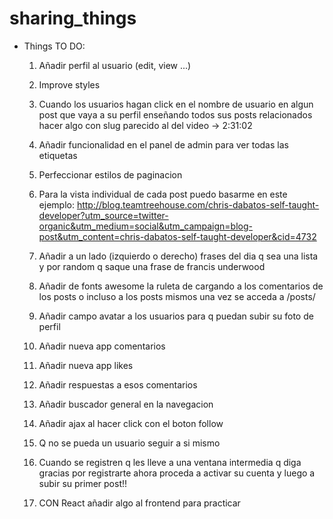 # sharing_things

- Things TO DO: 
	
	1. Añadir perfil al usuario (edit, view ...)
	2. Improve styles 
	3. Cuando los usuarios hagan click en el nombre de usuario en algun post que vaya a su perfil enseñando todos 
	sus posts relacionados hacer algo con slug parecido al del video -> 2:31:02
	4. Añadir funcionalidad en el panel de admin para ver todas las etiquetas 
	5. Perfeccionar estilos de paginacion 
	6. Para la vista individual de cada post puedo basarme en este ejemplo: 
		http://blog.teamtreehouse.com/chris-dabatos-self-taught-developer?utm_source=twitter-organic&utm_medium=social&utm_campaign=blog-post&utm_content=chris-dabatos-self-taught-developer&cid=4732
	7. Añadir a un lado (izquierdo o derecho) frases del dia q sea una lista y por random q saque una frase de francis underwood 
	8. Añadir de fonts awesome la ruleta de cargando a los comentarios de los posts o incluso a los posts mismos una vez se acceda a /posts/ 
	
	9. Añadir campo avatar a los usuarios para q puedan subir su foto de perfil 
	10. Añadir nueva app comentarios 
	11. Añadir nueva app likes 
	12. Añadir respuestas a esos comentarios
	13. Añadir buscador general en la navegacion
	14. Añadir ajax al hacer click con el boton follow
	15. Q no se pueda un usuario seguir a si mismo
	16. Cuando se registren q les lleve a una ventana intermedia q diga gracias por registrarte ahora proceda a activar su cuenta
	y luego a subir su primer post!!
	17. CON React añadir algo al frontend para practicar